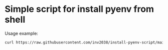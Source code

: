# Simple script for install pyenv from shell

Usage example:
```bash
curl https://raw.githubusercontent.com/inv2038/install-pyenv-script/main/install-pyenv.bash | bash
```
